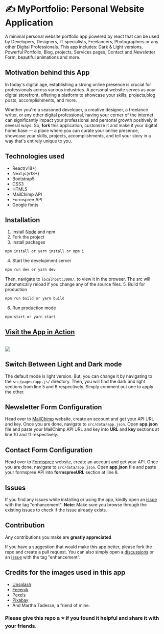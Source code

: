 # ✍️ MyPortfolio: Personal Website Application

A minimal personal website portfolio app powered by react that can be used by Developers, Designers, IT specialists, Freelancers, Photographers or any other Digital Professionals. This app includes: Dark & Light versions, Powerful Portfolio, Blog, projects, Services pages, Contact and Newsletter Form, beautiful animations and more.

## Motivation behind this App
In today's digital age, establishing a strong online presence is crucial for professionals across various industries. A personal website serves as your digital storefront, offering a platform to showcase your skills, projects,blog posts, accomplishments, and more. 

Whether you're a seasoned developer, a creative designer, a freelance writer, or any other digital professional, having your corner of the internet can significantly impact your professional and personal growth positively in several ways. So, **fork** this application, customize it and make it your digital home base — a place where you can curate your online presence, showcase your skills, projects, accomplishments, and tell your story in a way that's entirely unique to you. 
 

## Technologies used

- React(v18+) 
- Next.js(v13+)
- Bootstrap5
- CSS3
- HTML5
- MailChimp API
- Formspree API
- Google fonts

## Installation
1. Install [Node](https://nodejs.org/en/) and npm
2. Fork the project
3. Install packages 

```bash
npm install or yarn install or npm i
```
4. Start the development server

```bash
npm run dev or yarn dev
```
Then, navigate to `localhost:3000/`. to view it in the browser.
The src will automatically reload if you change any of the source files.
5. Build for production 
```bash
npm run build or yarn build
```
6. Run production mode

```bash
npm start or yarn start
```

## [Visit the App in Action](https://personal-website-in-react.vercel.app/) 
<br>
<img src="https://i.imgur.com/u61T5tg.png"/> <br> 

## Switch Between Light and Dark mode
   The default mode is light version. But, you can change it by navigating to the `src/pages/app.js/` directory.
   Then, you will find the dark and light sections from line 5 and 6 respectively. Simply comment out one to apply the other.
   
## Newsletter Form Configuration 
   Head over to [MailChimp](https://mailchimp.com) website, create an account and get your API URL and key. Once you are done, navigate to `src/data/app.json`. Open **app.json** file and paste your MailChimp API URL and key into **URL** and **key** sections at line 10 and 11 respectively. 
   
## Contact Form Configuration 
   Head over to [Formspree](https://formspree.io) website, create an account and get your API. Once you are done, navigate to `src/data/app.json`. Open **app.json** file and paste your formspree API into **formspreeURL** section at line 8. 

## Issues
   If you find any issues while installing or using the app, kindly open an [issue](https://github.com/Aklilu-Mandefro/personal-website-in-react/issues) with the tag
"enhancement".
   **Note:** Make sure you browse through the existing issues to check if the issue already exists.<br>
   
## Contribution
Any contributions you make are **greatly appreciated**.

If you have a suggestion that would make this app better, please fork the repo and
create a pull request. You can also simply open a [discussions](https://github.com/Aklilu-Mandefro/personal-website-in-react/discussions/)  or an [issue](https://github.com/Aklilu-Mandefro/personal-website-in-react/issues) with the tag
"enhancement".

## Credits for the images used in this app
 - [Unsplash](https://unsplash.com)
 - [Feeepik](https://feeepik.com)
- [Pexels](https://pexels.com)
- [Pixabay](https://pixabay.com)
- And Martha Tadesse, a friend of mine.

### Please give this repo a ⭐ if you found it helpful and share it with your friends.

